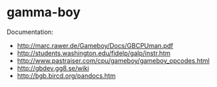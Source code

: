 gamma-boy
=========

Documentation:

* http://marc.rawer.de/Gameboy/Docs/GBCPUman.pdf
* http://students.washington.edu/fidelp/galp/instr.htm
* http://www.pastraiser.com/cpu/gameboy/gameboy_opcodes.html
* http://gbdev.gg8.se/wiki
* http://bgb.bircd.org/pandocs.htm
